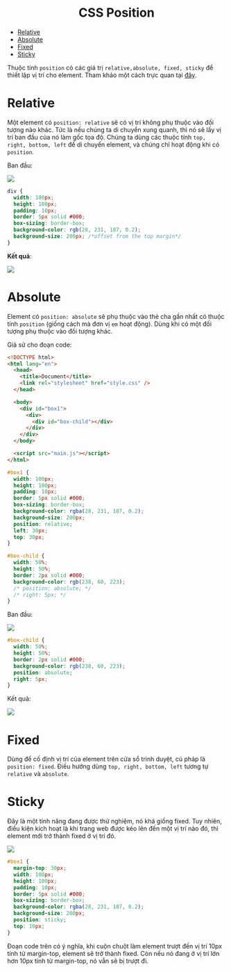 <link rel='stylesheet' href='../../../main.css'>

<div class="title"> 
    <center><h1 class="bigtitle">CSS Position</h1></center>
</div>

- [Relative](#relative)
- [Absolute](#absolute)
- [Fixed](#fixed)
- [Sticky](#sticky)

Thuộc tính `position` có các giá trị `relative,absolute, fixed, sticky` để thiết lập vị trí cho element. Tham khảo một cách trực quan tại [đây](https://developer.mozilla.org/en-US/docs/Web/CSS/position).

# Relative

Một element có `position: relative` sẽ có vị trí không phụ thuộc vào đối tượng nào khác. Tức là nếu chúng ta di chuyển xung quanh, thì nó sẽ lấy vị trí ban đầu của nó làm gốc tọa độ. Chúng ta dùng các thuộc tính `top, right, bottom, left` để di chuyển element, và chúng chỉ hoạt động khi có `position`.

Ban đầu:

<img src="pos1.png">

```css
div {
  width: 100px;
  height: 100px;
  padding: 10px;
  border: 5px solid #000;
  box-sizing: border-box;
  background-color: rgb(28, 231, 187, 0.2);
  background-size: 200px; /*offset from the top margin*/
}
```

**Kết quả**:

<img src="pos2.png">

# Absolute

Element có `position: absolute` sẽ phụ thuộc vào thẻ cha gần nhất có thuộc tính `position` (giống cách mà đơn vị `em` hoạt động). Dùng khi có một đối tượng phụ thuộc vào đối tượng khác.

Giả sử cho đoạn code:

```html
<!DOCTYPE html>
<html lang="en">
  <head>
    <title>Document</title>
    <link rel="stylesheet" href="style.css" />
  </head>

  <body>
    <div id="box1">
      <div>
        <div id="box-child"></div>
      </div>
    </div>
  </body>

  <script src="main.js"></script>
</html>
```

```css
#box1 {
  width: 100px;
  height: 100px;
  padding: 10px;
  border: 5px solid #000;
  box-sizing: border-box;
  background-color: rgba(28, 231, 187, 0.2);
  background-size: 200px;
  position: relative;
  left: 30px;
  top: 30px;
}

#box-child {
  width: 50%;
  height: 50%;
  border: 2px solid #000;
  background-color: rgb(238, 60, 223);
  /* position: absolute; */
  /* right: 5px; */
}
```

Ban đầu:

<img src="pos3.png">

```css
#box-child {
  width: 50%;
  height: 50%;
  border: 2px solid #000;
  background-color: rgb(238, 60, 223);
  position: absolute;
  right: 5px;
}
```

Kết quả:

<img src="pos4.png">

# Fixed

Dùng để cố định vị trí của element trên cửa sổ trình duyệt, cú pháp là `position: fixed`. Điều hướng dùng `top, right, bottom, left` tương tự `relative` và `absolute`.

# Sticky

Đây là một tính năng đang được thử nghiệm, nó khá giống fixed. Tuy nhiên, điều kiện kích hoạt là khi trang web được kéo lên đến một vị trí nào đó, thì element mới trở thành fixed ở vị trí đó.

![](https://camo.githubusercontent.com/4441ae3933a9587bc2be847c7e8de133830fa0dee7e27bcb3c3aa82020f48151/687474703a2f2f692e696d6775722e636f6d2f654c7736374a392e676966)

```css
#box1 {
  margin-top: 30px;
  width: 100px;
  height: 100px;
  padding: 10px;
  border: 5px solid #000;
  box-sizing: border-box;
  background-color: rgba(28, 231, 187, 0.2);
  background-size: 200px;
  position: sticky;
  top: 10px;
}
```

Đoạn code trên có ý nghĩa, khi cuộn chuột làm element trượt đến vị trí 10px tính từ margin-top, element sẽ trở thành fixed. Còn nếu nó đang ở vị trí lớn hơn 10px tính từ margin-top, nó vẫn sẽ bị trượt đi.
